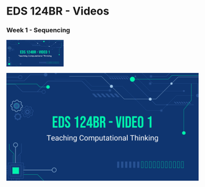 # EDS 124BR - Videos

### Week 1 - Sequencing
<a href="https://youtu.be/qQUIAXceEC8">
         <img alt="Qries" src="https://github.com/kevinlee-2000/EDS-124BR---Teaching-Computational-Thinking/blob/main/thumbnails/video1.png"
         width=150" height="70"> </a>

[![Sequencing](https://github.com/kevinlee-2000/EDS-124BR---Teaching-Computational-Thinking/blob/main/thumbnails/video1.png)](https://youtu.be/qQUIAXceEC8)
